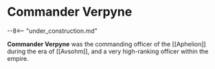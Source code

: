 # Commander Verpyne

--8<-- "under_construction.md"

**Commander Verpyne** was the commanding officer of the [[Aphelion]] during the era of [[Avsohm]], and a very high-ranking officer within the empire.